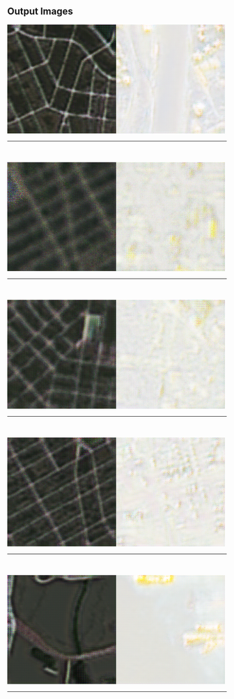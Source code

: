 ## Output Images

<img align="left" alt="CPP" width="250px" src="https://github.com/aparna8902/ML_Research/blob/master/Output/satellite_1000.png">
<img alt="CPP" width="250px" src="https://github.com/aparna8902/ML_Research/blob/master/Output/map_1000.png">
<hr>
<br><br>


<img align="left" alt="CPP" width="250px" src="https://github.com/aparna8902/ML_Research/blob/master/Output/satellite_200.png">
<img alt="CPP" width="250px" src="https://github.com/aparna8902/ML_Research/blob/master/Output/map_200.png">
<hr>
<br><br>



<img align="left" alt="CPP" width="250px" src="https://github.com/aparna8902/ML_Research/blob/master/Output/satellite_400.png">
<img alt="CPP" width="250px" src="https://github.com/aparna8902/ML_Research/blob/master/Output/map_400.png">
<hr>
<br><br>


<img align="left" alt="CPP" width="250px" src="https://github.com/aparna8902/ML_Research/blob/master/Output/satellite_600.png">
<img alt="CPP" width="250px" src="https://github.com/aparna8902/ML_Research/blob/master/Output/map_600.png">
<hr>
<br><br>



<img align="left" alt="CPP" width="250px" src="https://github.com/aparna8902/ML_Research/blob/master/Output/satellite_800.png">
<img alt="CPP" width="250px" src="https://github.com/aparna8902/ML_Research/blob/master/Output/map_800.png">
<hr>
<br><br>
